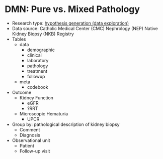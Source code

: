 # DMN: Pure vs. Mixed Pathology
- Research type: [hypothesis generation (data exploration)](https://r4ds.had.co.nz/model-intro.html#hypothesis-generation-vs.-hypothesis-confirmation)
- Data source: Catholic Medical Center (CMC) Nephrology (NEP) Native Kidney Biopsy (NKB) Registry
- Tables
  - data
    - demographic
    - clinical
    - laboratory
    - pathology
    - treatment
    - followup
  - meta
    - codebook
- Outcome
  - Kidney Function
    - eGFR
    - ?RRT
  - Microscopic Hematuria
    - UPCR
- Group by: pathological description of kidney biopsy
  - Comment
  - Diagnosis
- Observational unit
  - Patient
  - Follow-up visit
  
